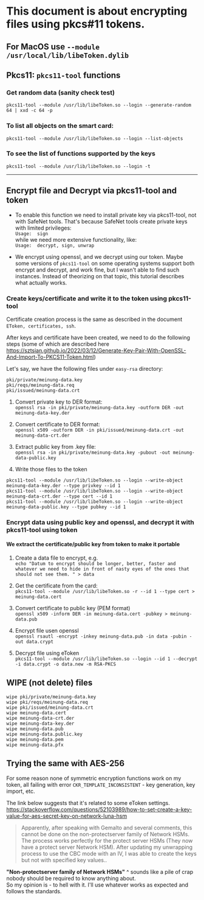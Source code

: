 # This document is about encrypting files using pkcs#11 tokens.  
  
## For MacOS use `--module /usr/local/lib/libeToken.dylib`  
  
  
## Pkcs11: `pkcs11-tool` functions  
  
### Get random data (sanity check test)  
  
`pkcs11-tool --module /usr/lib/libeToken.so --login --generate-random 64 | xxd -c 64 -p`  
  
### To list all objects on the smart card:  
  
`pkcs11-tool --module /usr/lib/libeToken.so --login --list-objects`  
  
### To see the list of functions supported by the keys  
  
`pkcs11-tool --module /usr/lib/libeToken.so --login -t`  
  
---  
## Encrypt file and Decrypt via pkcs11-tool and token  
  
- To enable this function we need to install private key via pkcs11-tool, not with SafeNet tools. That's because SafeNet tools create private keys with limited privileges:  
  `Usage:  sign`  
  while we need more extensive functionality, like:  
  `Usage:  decrypt, sign, unwrap`  
  
- We encrypt using openssl, and we decrypt using our token. Maybe some versions of `pkcs11-tool` on some operating systems support both encrypt and decrypt, and work fine, but I wasn't able to find such instances. Instead of theorizing on that topic, this tutorial describes what actually works.  
  
  
### Create keys/certificate and write it to the token using pkcs11-tool  
  
Certificate creation process is the same as described in the document `EToken, certificates, ssh`.  
  
After keys and certificate have been created, we need to do the following steps (some of which are described here https://sztsian.github.io/2022/03/12/Generate-Key-Pair-With-OpenSSL-And-Import-To-PKCS11-Token.html)  
  
Let's say, we have the following files under `easy-rsa` directory:  
```  
pki/private/meinung-data.key  
pki/reqs/meinung-data.req  
pki/issued/meinung-data.crt  
```  
  
1. Convert private key to DER format:  
   `openssl rsa -in pki/private/meinung-data.key -outform DER -out meinung-data-key.der`  
  
2. Convert certificate to DER format:  
   `openssl x509 -outform DER -in pki/issued/meinung-data.crt -out meinung-data-crt.der`  
  
3. Extract public key from .key file:  
   `openssl rsa -in pki/private/meinung-data.key -pubout -out meinung-data-public.key`  
  
4. Write those files to the token  
```  
pkcs11-tool --module /usr/lib/libeToken.so --login --write-object meinung-data-key.der --type privkey --id 1  
pkcs11-tool --module /usr/lib/libeToken.so --login --write-object meinung-data-crt.der --type cert --id 1  
pkcs11-tool --module /usr/lib/libeToken.so --login --write-object meinung-data-public.key --type pubkey --id 1  
```  
  
### Encrypt data using public key and openssl, and decrypt it with pkcs11-tool using token  
  
#### We extract the certificate/public key from token to make it portable  
  
1. Create a data file to encrypt, e.g.  
   `echo "Datum to encrypt should be longer, better, faster and whatever we need to hide in front of nasty eyes of the ones that should not see them. " > data`  
  
2. Get the certificate from the card:  
   `pkcs11-tool --module /usr/lib/libeToken.so -r --id 1 --type cert > meinung-data.cert`  
  
  
3. Convert certificate to public key (PEM format)  
   `openssl x509 -inform DER -in meinung-data.cert -pubkey > meinung-data.pub`  
  
  
4. Encrypt file usen openssl  
   `openssl rsautl -encrypt -inkey meinung-data.pub -in data -pubin -out data.crypt`  
  
  
5. Decrypt file using eToken  
   `pkcs11-tool --module /usr/lib/libeToken.so --login --id 1 --decrypt -i data.crypt -o data.new -m RSA-PKCS`  
  
  
## WIPE (not delete) files  
```  
wipe pki/private/meinung-data.key  
wipe pki/reqs/meinung-data.req  
wipe pki/issued/meinung-data.crt  
wipe meinung-data.cert  
wipe meinung-data-crt.der  
wipe meinung-data-key.der  
wipe meinung-data.pub  
wipe meinung-data.public.key  
wipe meinung-data.pem  
wipe meinung-data.pfx  
```  
  
## Trying the same with AES-256  
  
For some reason none of symmetric encryption functions work on my token, all failing with error `CKR_TEMPLATE_INCONSISTENT` - key generation, key import, etc.  
  
The link below suggests that it's related to some eToken settings.  
https://stackoverflow.com/questions/52103989/how-to-set-create-a-key-value-for-aes-secret-key-on-network-luna-hsm  
  
> Apparently, after speaking with Gemalto and several comments, this cannot be done on the non-protectserver family of Network HSMs. The process works perfectly for the protect server HSMs (They now have a protect server Network HSM). After updating my unwrapping process to use the CBC mode with an IV, I was able to create the keys but not with specified key values..  
  
**"Non-protectserver family of Network HSMs"** ^ sounds like a pile of crap nobody should be required to know anything about.  
So my opinion is - to hell with it. I'll use whatever works as expected and follows the standards.